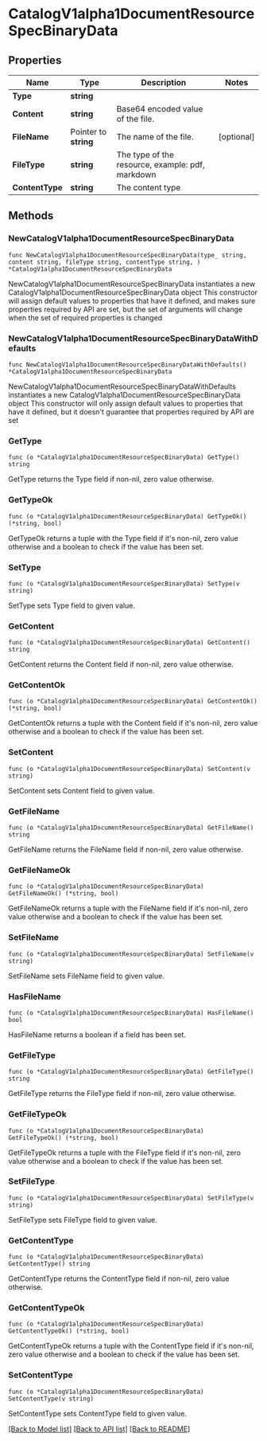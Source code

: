 # CatalogV1alpha1DocumentResourceSpecBinaryData

## Properties

Name | Type | Description | Notes
------------ | ------------- | ------------- | -------------
**Type** | **string** |  | 
**Content** | **string** | Base64 encoded value of the file. | 
**FileName** | Pointer to **string** | The name of the file. | [optional] 
**FileType** | **string** | The type of the resource, example: pdf, markdown | 
**ContentType** | **string** | The content type | 

## Methods

### NewCatalogV1alpha1DocumentResourceSpecBinaryData

`func NewCatalogV1alpha1DocumentResourceSpecBinaryData(type_ string, content string, fileType string, contentType string, ) *CatalogV1alpha1DocumentResourceSpecBinaryData`

NewCatalogV1alpha1DocumentResourceSpecBinaryData instantiates a new CatalogV1alpha1DocumentResourceSpecBinaryData object
This constructor will assign default values to properties that have it defined,
and makes sure properties required by API are set, but the set of arguments
will change when the set of required properties is changed

### NewCatalogV1alpha1DocumentResourceSpecBinaryDataWithDefaults

`func NewCatalogV1alpha1DocumentResourceSpecBinaryDataWithDefaults() *CatalogV1alpha1DocumentResourceSpecBinaryData`

NewCatalogV1alpha1DocumentResourceSpecBinaryDataWithDefaults instantiates a new CatalogV1alpha1DocumentResourceSpecBinaryData object
This constructor will only assign default values to properties that have it defined,
but it doesn't guarantee that properties required by API are set

### GetType

`func (o *CatalogV1alpha1DocumentResourceSpecBinaryData) GetType() string`

GetType returns the Type field if non-nil, zero value otherwise.

### GetTypeOk

`func (o *CatalogV1alpha1DocumentResourceSpecBinaryData) GetTypeOk() (*string, bool)`

GetTypeOk returns a tuple with the Type field if it's non-nil, zero value otherwise
and a boolean to check if the value has been set.

### SetType

`func (o *CatalogV1alpha1DocumentResourceSpecBinaryData) SetType(v string)`

SetType sets Type field to given value.


### GetContent

`func (o *CatalogV1alpha1DocumentResourceSpecBinaryData) GetContent() string`

GetContent returns the Content field if non-nil, zero value otherwise.

### GetContentOk

`func (o *CatalogV1alpha1DocumentResourceSpecBinaryData) GetContentOk() (*string, bool)`

GetContentOk returns a tuple with the Content field if it's non-nil, zero value otherwise
and a boolean to check if the value has been set.

### SetContent

`func (o *CatalogV1alpha1DocumentResourceSpecBinaryData) SetContent(v string)`

SetContent sets Content field to given value.


### GetFileName

`func (o *CatalogV1alpha1DocumentResourceSpecBinaryData) GetFileName() string`

GetFileName returns the FileName field if non-nil, zero value otherwise.

### GetFileNameOk

`func (o *CatalogV1alpha1DocumentResourceSpecBinaryData) GetFileNameOk() (*string, bool)`

GetFileNameOk returns a tuple with the FileName field if it's non-nil, zero value otherwise
and a boolean to check if the value has been set.

### SetFileName

`func (o *CatalogV1alpha1DocumentResourceSpecBinaryData) SetFileName(v string)`

SetFileName sets FileName field to given value.

### HasFileName

`func (o *CatalogV1alpha1DocumentResourceSpecBinaryData) HasFileName() bool`

HasFileName returns a boolean if a field has been set.

### GetFileType

`func (o *CatalogV1alpha1DocumentResourceSpecBinaryData) GetFileType() string`

GetFileType returns the FileType field if non-nil, zero value otherwise.

### GetFileTypeOk

`func (o *CatalogV1alpha1DocumentResourceSpecBinaryData) GetFileTypeOk() (*string, bool)`

GetFileTypeOk returns a tuple with the FileType field if it's non-nil, zero value otherwise
and a boolean to check if the value has been set.

### SetFileType

`func (o *CatalogV1alpha1DocumentResourceSpecBinaryData) SetFileType(v string)`

SetFileType sets FileType field to given value.


### GetContentType

`func (o *CatalogV1alpha1DocumentResourceSpecBinaryData) GetContentType() string`

GetContentType returns the ContentType field if non-nil, zero value otherwise.

### GetContentTypeOk

`func (o *CatalogV1alpha1DocumentResourceSpecBinaryData) GetContentTypeOk() (*string, bool)`

GetContentTypeOk returns a tuple with the ContentType field if it's non-nil, zero value otherwise
and a boolean to check if the value has been set.

### SetContentType

`func (o *CatalogV1alpha1DocumentResourceSpecBinaryData) SetContentType(v string)`

SetContentType sets ContentType field to given value.



[[Back to Model list]](../README.md#documentation-for-models) [[Back to API list]](../README.md#documentation-for-api-endpoints) [[Back to README]](../README.md)


